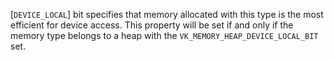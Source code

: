 [`DEVICE_LOCAL`] bit specifies that memory
allocated with this type is the most efficient for device access.
This property will be set if and only if the memory type belongs to a
heap with the `VK_MEMORY_HEAP_DEVICE_LOCAL_BIT` set.